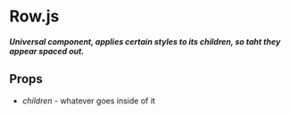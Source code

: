 # Row.js
##### Universal component, applies certain styles to its children, so taht they appear spaced out.

## Props
- *children* - whatever goes inside of it
